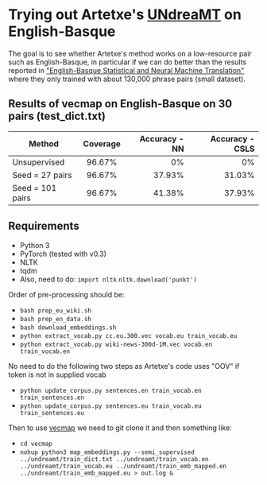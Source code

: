 Trying out Artetxe's [UNdreaMT](https://github.com/artetxem/undreamt) on English-Basque
==================

The goal is to see whether Artetxe's method works on a low-resource pair such as English-Basque, in particular if we can do better than the results reported in ["English-Basque Statistical and Neural Machine Translation"](http://www.lrec-conf.org/proceedings/lrec2018/pdf/101.pdf) where they only trained with about 130,000 phrase pairs (small dataset).

Results of vecmap on English-Basque on 30 pairs (test_dict.txt)
-------------

| Method          | Coverage   | Accuracy - NN  | Accuracy - CSLS  |
| ----------------|:----------:| --------------:| ----------------:|
| Unsupervised    | 96.67%     | 0%             | 0%               | 
| Seed = 27 pairs | 96.67%     | 37.93%         | 31.03%           | 
| Seed = 101 pairs| 96.67%     | 41.38%         | 37.93%           | 



Requirements
--------
- Python 3
- PyTorch (tested with v0.3)
- NLTK
- tqdm
- Also, need to do:
  `import nltk`
  `nltk.download('punkt')`

Order of pre-processing should be:

* `bash prep_eu_wiki.sh`
* `bash prep_en_data.sh`
* `bash download_embeddings.sh`
* `python extract_vocab.py cc.eu.300.vec vocab.eu train_vocab.eu`
* `python extract_vocab.py wiki-news-300d-1M.vec vocab.en train_vocab.en`

No need to do the following two steps as Artetxe's code uses "OOV" if token is not in supplied vocab
* `python update_corpus.py sentences.en train_vocab.en train_sentences.en`
* `python update_corpus.py sentences.eu train_vocab.eu train_sentences.eu`

Then to use [vecmap](https://github.com/artetxem/vecmap) we need to git clone it and then something like:

* `cd vecmap`
* `nohup python3 map_embeddings.py --semi_supervised ../undreamt/train_dict.txt ../undreamt/train_vocab.en ../undreamt/train_vocab.eu ../undreamt/train_emb_mapped.en ../undreamt/train_emb_mapped.eu > out.log &`

